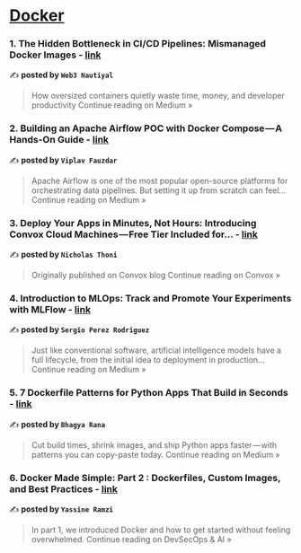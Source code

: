 
<h1><a href=https://medium.com/tag/docker/recommended target="_blank" rel="noopener noreferrer">Docker</a></h1>
<h3>1. The Hidden Bottleneck in CI/CD Pipelines: Mismanaged Docker Images - <a href="https://web3nautiyal.medium.com/the-hidden-bottleneck-in-ci-cd-pipelines-mismanaged-docker-images-c12bb97fdd3d?source=rss------docker-5" target="_blank" rel="noopener noreferrer">link</a></h3>

✍️ **posted by `Web3 Nautiyal`**

<blockquote>How oversized containers quietly waste time, money, and developer productivity
Continue reading on Medium »</blockquote>

<h3>2.  Building an Apache Airflow POC with Docker Compose — A Hands-On Guide - <a href="https://medium.com/@viplav.fauzdar/building-an-apache-airflow-poc-with-docker-compose-a-hands-on-guide-93dacf2d0ffd?source=rss------docker-5" target="_blank" rel="noopener noreferrer">link</a></h3>

✍️ **posted by `Viplav Fauzdar`**

<blockquote>Apache Airflow is one of the most popular open-source platforms for orchestrating data pipelines. But setting it up from scratch can feel…
Continue reading on Medium »</blockquote>

<h3>3. Deploy Your Apps in Minutes, Not Hours: Introducing Convox Cloud Machines — Free Tier Included for… - <a href="https://medium.com/convox/deploy-your-apps-in-minutes-not-hours-introducing-convox-cloud-machines-free-tier-included-for-5b54da60fbf1?source=rss------docker-5" target="_blank" rel="noopener noreferrer">link</a></h3>

✍️ **posted by `Nicholas Thoni`**

<blockquote>Originally published on Convox blog
Continue reading on Convox »</blockquote>

<h3>4. Introduction to MLOps: Track and Promote Your Experiments with MLFlow - <a href="https://medium.com/@sergiopr89/introduction-to-mlops-track-and-promote-your-experiments-with-mlflow-7b3f87740d4d?source=rss------docker-5" target="_blank" rel="noopener noreferrer">link</a></h3>

✍️ **posted by `Sergio Perez Rodriguez`**

<blockquote>Just like conventional software, artificial intelligence models have a full lifecycle, from the initial idea to deployment in production…
Continue reading on Medium »</blockquote>

<h3>5. 7 Dockerfile Patterns for Python Apps That Build in Seconds - <a href="https://medium.com/@bhagyarana80/7-dockerfile-patterns-for-python-apps-that-build-in-seconds-03f5831f4104?source=rss------docker-5" target="_blank" rel="noopener noreferrer">link</a></h3>

✍️ **posted by `Bhagya Rana`**

<blockquote>Cut build times, shrink images, and ship Python apps faster — with patterns you can copy-paste today.
Continue reading on Medium »</blockquote>

<h3>6. Docker Made Simple: Part 2 : Dockerfiles, Custom Images, and Best Practices - <a href="https://devsecopsai.today/docker-made-simple-part-2-dockerfiles-custom-images-and-best-practices-f611fba8d735?source=rss------docker-5" target="_blank" rel="noopener noreferrer">link</a></h3>

✍️ **posted by `Yassine Ramzi`**

<blockquote>In part 1, we introduced Docker and how to get started without feeling overwhelmed.
Continue reading on DevSecOps & AI »</blockquote>

